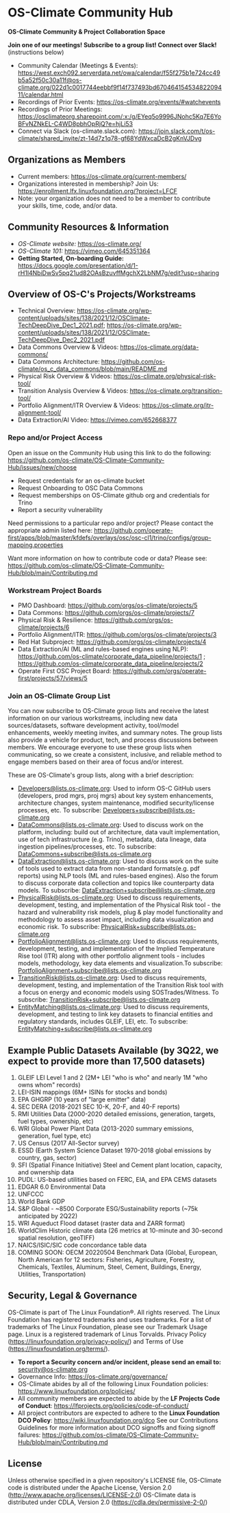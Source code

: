 # OS-Climate Community Hub
**OS-Climate Community &amp; Project Collaboration Space**

**Join one of our meetings! Subscribe to a group list! Connect over Slack!** (instructions below)

 - Community Calendar (Meetings & Events): https://west.exch092.serverdata.net/owa/calendar/f55f275b1e724cc49b5a52f50c30a11f@os-climate.org/022d1c0017744eebbf9f14f737493bd67046415453482209411/calendar.html
 - Recordings of Prior Events: https://os-climate.org/events/#watchevents
 - Recordings of Prior Meetings: https://osclimateorg.sharepoint.com/:x:/g/EYeq5o9996JNohc5Kq7E6YoBFvNZNkEL-C4WD8pbhOpRjQ?e=hjLi53
 - Connect via Slack (os-climate.slack.com):  https://join.slack.com/t/os-climate/shared_invite/zt-14d7z1q78-gf68YdWxcaDcB2gKnVJDvg

## Organizations as Members
 - Current members: https://os-climate.org/current-members/
 - Organizations interested in membership? Join Us: https://enrollment.lfx.linuxfoundation.org/?project=LFCF
 - Note: your organization does not need to be a member to contribute your skills, time, code, and/or data.

## Community Resources & Information
 - *OS-Climate website:* https://os-climate.org/
 - *OS-Climate 101:* https://vimeo.com/645351364
 - **Getting Started, On-boarding Guide:** https://docs.google.com/presentation/d/1-rH1l4NbiDwSv5pq21ud82OAsBzuvffMgchX2LbNM7g/edit?usp=sharing

## Overview of OS-C's Projects/Workstreams
 - Technical Overview:  https://os-climate.org/wp-content/uploads/sites/138/2021/12/OSClimate-TechDeepDive_Dec1_2021.pdf; https://os-climate.org/wp-content/uploads/sites/138/2021/12/OSClimate-TechDeepDive_Dec2_2021.pdf
 - Data Commons Overview & Videos: https://os-climate.org/data-commons/
 - Data Commons Architecture:  https://github.com/os-climate/os_c_data_commons/blob/main/README.md
 - Physical Risk Overview & Videos:  https://os-climate.org/physical-risk-tool/
 - Transition Analysis Overview & Videos:  https://os-climate.org/transition-tool/
 - Portfolio Alignment/ITR Overview & Videos: https://os-climate.org/itr-alignment-tool/
 - Data Extraction/AI Video:  https://vimeo.com/652668377

### Repo and/or Project Access

Open an issue on the Community Hub using this link to do the following: https://github.com/os-climate/OS-Climate-Community-Hub/issues/new/choose
 - Request credentials for an os-climate bucket
 - Request Onboarding to OSC Data Commons
 - Request memberships on OS-Climate github org and credentials for Trino
 - Report a security vulnerability

Need permissions to a particular repo and/or project? Please contact the appropriate admin listed here:  https://github.com/operate-first/apps/blob/master/kfdefs/overlays/osc/osc-cl1/trino/configs/group-mapping.properties

Want more information on how to contribute code or data?  Please see: https://github.com/os-climate/OS-Climate-Community-Hub/blob/main/Contributing.md

### Workstream Project Boards
 - PMO Dashboard: https://github.com/orgs/os-climate/projects/5
 - Data Commons: https://github.com/orgs/os-climate/projects/7
 - Physical Risk & Resilience: https://github.com/orgs/os-climate/projects/6
 - Portfolio Alignment/ITR:  https://github.com/orgs/os-climate/projects/3 
 - Red Hat Subproject: https://github.com/orgs/os-climate/projects/4 
 - Data Extraction/AI (ML and rules-based engines using NLP): https://github.com/os-climate/corporate_data_pipeline/projects/1 ; https://github.com/os-climate/corporate_data_pipeline/projects/2
 - Operate First OSC Project Board: https://github.com/orgs/operate-first/projects/57/views/5

### Join an OS-Climate Group List
You can now subscribe to OS-Climate group lists and receive the latest information on our various workstreams, including new data sources/datasets, software development activity, tool/model enhancements, weekly meeting invites, and summary notes.  The group lists also provide a vehicle for product, tech, and process discussions between members.  We encourage everyone to use these group lists when communicating, so we create a consistent, inclusive, and reliable method to engage members based on their area of focus and/or interest.

These are OS-Climate's group lists, along with a brief description:

 - Developers@lists.os-climate.org:  Used to inform OS-C GitHub users (developers, prod mgrs, proj mgrs)  about key system enhancements, architecture changes, system maintenance, modified security/license processes, etc. To subscribe: Developers+subscribe@lists.os-climate.org
 - DataCommons@lists.os-climate.org:  Used to discuss work on the platform, including:  build out of architecture, data vault implementation, use of tech infrastructure (e.g. Trino), metadata, data lineage, data ingestion pipelines/processes, etc. To subscribe: DataCommons+subscribe@lists.os-climate.org
 - DataExtraction@lists.os-climate.org: Used to discuss work on the suite of tools used to extract data from non-standard formats(e.g. pdf reports) using NLP tools (ML and rules-based engines).  Also the forum to discuss corporate data collection and topics like counterparty data models. To subscribe: DataExtraction+subscribe@lists.os-climate.org
 - PhysicalRisk@lists.os-climate.org:  Used to discuss requirements, development, testing, and implementation of the Physical Risk tool - the hazard and vulnerability risk models, plug & play model functionality and methodology to assess asset impact, including data visualization and economic risk. To subscribe: PhysicalRisk+subscribe@lists.os-climate.org
 - PortfolioAlignment@lists.os-climate.org: Used to discuss requirements, development, testing, and implementation of the Implied Temperature Rise tool (ITR) along with other portfolio alignment tools - includes models, methodology, key data elements and visualization.To subscribe: PortfolioAlignment+subscribe@lists.os-climate.org
 - TransitionRisk@lists.os-climate.org:  Used to discuss requirements, development, testing, and implementation of the Transition Risk tool with a focus on energy and economic models using SOSTrades/Witness.  To subscribe: TransitionRisk+subscribe@lists.os-climate.org
 - EntityMatching@lists.os-climate.org:  Used to discuss requirements, development, and testing to link key datasets to financial entities and regulatory standards, includes GLEIF, LEI, etc. To subscribe: EntityMatching+subscribe@lists.os-climate.org

## Example Public Datasets Available (by 3Q22, we expect to provide more than 17,500 datasets)

1.  GLEIF LEI Level 1 and 2 (2M+ LEI "who is who" and nearly 1M "who owns whom" records)
2.  LEI-ISIN mappings (6M+ ISINs for stocks and bonds)
3.  EPA GHGRP (10 years of "large emitter" data)
4.  SEC DERA (2018-2021 SEC 10-K, 20-F, and 40-F reports)
5.  RMI Utilities Data (2000-2020 detailed emissions, generation, targets, fuel types, ownership, etc)
6.  WRI Global Power Plant Data (2013-2020 summary emissions, generation, fuel type, etc)
7.  US Census (2017 All-Sector survey)
8.  ESSD (Earth System Science Dataset 1970-2018 global emissions by country, gas, sector)
9.  SFI (Spatial Finance Initiative) Steel and Cement plant location, capacity, and ownership data
10.  PUDL: US-based utilities based on FERC, EIA, and EPA CEMS datasets
11.  EDGAR 6.0 Environmental Data
12.  UNFCCC
13.  World Bank GDP
14.  S&P Global - ~8500 Corporate ESG/Sustainability reports (~75k anticipated by 2Q22)
15.  WRI Aqueduct Flood dataset (raster data and ZARR format)
16.  WorldClim Historic climate data (26 metrics at 10-minute and 30-second spatial resolution, geoTIFF)
17.  NAICS/ISIC/SIC code concordance table data
18.  COMING SOON: OECM 20220504 Benchmark Data (Global, European, North American for 12 sectors: Fisheries, Agriculture, Forestry, Chemicals, Textiles, Aluminum, Steel, Cement, Buildings, Energy, Utilities, Transportation)

## Security, Legal & Governance

OS-Climate is part of The Linux Foundation®. All rights reserved. The Linux Foundation has registered trademarks and uses trademarks. For a list of trademarks of The Linux Foundation, please see our Trademark Usage page. Linux is a registered trademark of Linus Torvalds. Privacy Policy (https://linuxfoundation.org/privacy-policy/) and Terms of Use (https://linuxfoundation.org/terms/).

 - **To report a Security concern and/or incident, please send an email to:** security@os-climate.org
 - Governance Info: https://os-climate.org/governance/
 - OS-Climate abides by all of the following Linux Foundation policies: https://www.linuxfoundation.org/policies/
 - All community members are expected to abide by the **LF Projects Code of Conduct**: https://lfprojects.org/policies/code-of-conduct/
 - All project contributors are expected to adhere to the **Linux Foundation DCO Policy**: https://wiki.linuxfoundation.org/dco  See our Contributions Guidelines for more information about DCO signoffs and fixing signoff failures:  https://github.com/os-climate/OS-Climate-Community-Hub/blob/main/Contributing.md

## License
Unless otherwise specified in a given repository's LICENSE file, OS-Climate code is distributed under the Apache License, Version 2.0 (http://www.apache.org/licenses/LICENSE-2.0)
OS-Climate data is distributed under CDLA, Version 2.0 (https://cdla.dev/permissive-2-0/)
